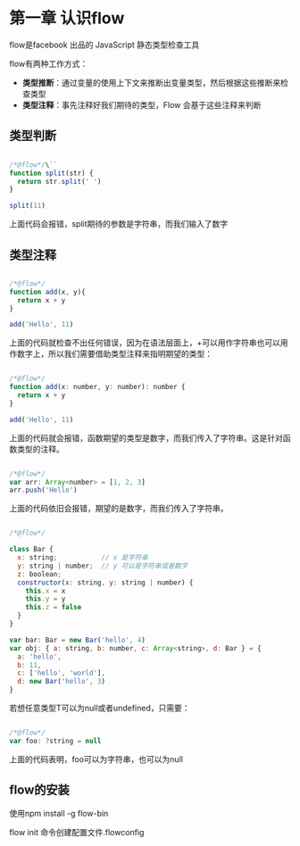 # 第一章 认识flow #

flow是facebook 出品的 JavaScript 静态类型检查工具

flow有两种工作方式：

- **类型推断**：通过变量的使用上下文来推断出变量类型，然后根据这些推断来检查类型
- **类型注释**：事先注释好我们期待的类型，Flow 会基于这些注释来判断

## 类型判断 ##

```js

/*@flow*/\``
function split(str) {
  return str.split(' ')
}

split(11)

```

上面代码会报错，split期待的参数是字符串，而我们输入了数字

## 类型注释 ##

```js

/*@flow*/
function add(x, y){
  return x + y
}

add('Hello', 11)

```

上面的代码就检查不出任何错误，因为在语法层面上，+可以用作字符串也可以用作数字上，所以我们需要借助类型注释来指明期望的类型：

```js

/*@flow*/
function add(x: number, y: number): number {
  return x + y
}

add('Hello', 11)

```

上面的代码就会报错，函数期望的类型是数字，而我们传入了字符串。这是针对函数类型的注释。

```js

/*@flow*/
var arr: Array<number> = [1, 2, 3]
arr.push('Hello')

```

上面的代码依旧会报错，期望的是数字，而我们传入了字符串。

```js

/*@flow*/

class Bar {
  x: string;           // x 是字符串
  y: string | number;  // y 可以是字符串或者数字
  z: boolean;
  constructor(x: string, y: string | number) {
    this.x = x
    this.y = y
    this.z = false
  }
}

var bar: Bar = new Bar('hello', 4)
var obj: { a: string, b: number, c: Array<string>, d: Bar } = {
  a: 'hello',
  b: 11,
  c: ['hello', 'world'],
  d: new Bar('hello', 3)
}

```

若想任意类型T可以为null或者undefined，只需要：

```js

/*@flow*/
var foo: ?string = null

```

上面的代码表明，foo可以为字符串，也可以为null

## flow的安装 ##

使用npm install -g flow-bin

flow init 命令创建配置文件.flowconfig